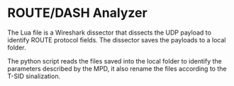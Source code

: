 # ROUTE/DASH Analyzer

The Lua file is a Wireshark dissector that dissects the UDP payload to identify ROUTE protocol fields. The dissector saves the payloads to a local folder.

The python script reads the files saved into the local folder to identify the parameters described by the MPD, it also rename the files according to the T-SID sinalization.
